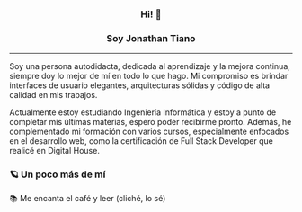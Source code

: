 <h3 align="center">Hi! 👋</h3>
<h3 align="center">Soy Jonathan Tiano</h3>

------------
Soy una persona autodidacta, dedicada al aprendizaje y la mejora continua, siempre doy lo mejor de mí en todo lo que hago. Mi compromiso es brindar interfaces de usuario elegantes, arquitecturas sólidas y código de alta calidad en mis trabajos.

Actualmente estoy estudiando Ingeniería Informática y estoy a punto de completar mis últimas materias, espero poder recibirme pronto. Además, he complementado mi formación con varios cursos, especialmente enfocados en el desarrollo web, como la certificación de Full Stack Developer que realicé en Digital House.

### 🪐 Un poco más de mí

📚 Me encanta el café y leer (cliché, lo sé)


